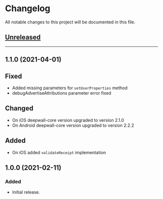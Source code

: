 # Changelog
All notable changes to this project will be documented in this file.

## [Unreleased](https://github.com/Teknasyon-Teknoloji/deepwall-flutter-sdk/compare/1.1.0...main)


---


## 1.1.0 (2021-04-01)
## Fixed
- Added missing parameters for `setUserProperties` method
- debugAdvertiseAttributions parameter error fixed

## Changed
- On iOS deepwall-core version upgraded to version 2.1.0
- On Android deepwall-core version upgraded to version 2.2.2

## Added
- On iOS added `validateReceipt` implementation

## 1.0.0 (2021-02-11)
### Added
- Initial release.
